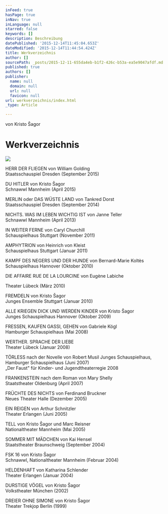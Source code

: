 ```yaml
---
inFeed: true
hasPage: true
inNav: true
inLanguage: null
starred: false
keywords: []
description: Beschreibung
datePublished: '2015-12-14T11:45:04.653Z'
dateModified: '2015-12-14T11:44:54.424Z'
title: Werkverzeichnis
author: []
sourcePath: _posts/2015-12-11-655da4eb-b1f2-426c-b53a-ea5e9047afdf.md
published: true
authors: []
publisher:
  name: null
  domain: null
  url: null
  favicon: null
url: werkverzeichnis/index.html
_type: Article

---
```

von Kristo Šagor

# Werkverzeichnis
![](https://the-grid-user-content.s3-us-west-2.amazonaws.com/67320578-7d36-4827-8cfe-2ed3b479cba3.jpg)

HERR DER FLIEGEN von William Golding  
Staatsschauspiel Dresden (September 2015)
  
DU HITLER von Kristo Šagor  
Schnawwl Mannheim (April 2015) 

MERLIN oder DAS WÜSTE LAND
von Tankred Dorst  
Staatsschauspiel Dresden (September 2014) 

NICHTS. WAS IM LEBEN WICHTIG IST von Janne Teller  
Schnawwl Mannheim (April 2013) 
  
IN WEITER FERNE von Caryl Churchill   
Schauspielhaus Stuttgart (November 2011)
  
AMPHYTRION von Heinrich von Kleist   
Schauspielhaus Stuttgart (Januar 2011)
  
KAMPF DES NEGERS UND DER HUNDE von Bernard-Marie Koltès Schauspielhaus Hannover (Oktober 2010)
  
DIE AFFAIRE RUE DE LA LOURCINE von Eugène Labiche
  
Theater Lübeck (März 2010) 

FREMDELN von Kristo Šagor  
Junges Ensemble Stuttgart (Januar 2010) 

ALLE KRIEGEN DICK UND WERDEN KINDER von Kristo Šagor  
Junges Schauspielhaus Hannover (Oktober 2009)
  
FRESSEN, KAUFEN GASSI, GEHEN von Gabriele Kögl   
Hamburger Schauspielhaus (Mai 2008)
  
WERTHER. SPRACHE DER LIEBE   
Theater Lübeck (Januar 2008)
  
TÖRLESS nach der Novelle von Robert Musil Junges Schauspielhaus, Hamburger Schauspielhaus (Juni 2007)   
„Der Faust" für Kinder- und Jugendtheaterregie 2008
  
FRANKENSTEIN nach dem Roman von Mary Shelly   
Staatstheater Oldenburg (April 2007) 
  
FRÜCHTE DES NICHTS von Ferdinand Bruckner   
Neues Theater Halle (Dezember 2005)
  
EIN REIGEN von Arthur Schnitzler   
Theater Erlangen (Juni 2005) 

TELL von Kristo Šagor und Marc Reisner  
Nationaltheater Mannheim (Mai 2005) 

SOMMER MIT MÄDCHEN von Kai Hensel   
Staatstheater Braunschweig (September 2004) 

FSK 16 von Kristo Šagor  
Schnawwl, Nationaltheater Mannheim (Februar 2004)
  
HELDENHAFT von Katharina Schlender   
Theater Erlangen (Januar 2004)
  
DURSTIGE VÖGEL von Kristo Šagor  
Volkstheater München (2002)
  
DREIER OHNE SIMONE von Kristo Šagor  
Theater Trekjop Berlin (1999)